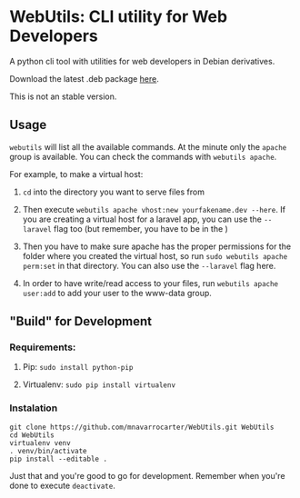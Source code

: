 WebUtils: CLI utility for Web Developers
========================================
A python cli tool with utilities for web developers in Debian derivatives.

Download the latest .deb package [here](https://github.com/mnavarrocarter/WebUtils/raw/master/dist/webutils_latest_all.deb).

This is not an stable version.

## Usage

`webutils` will list all the available commands. At the minute only the
`apache` group is available. You can check the commands with `webutils apache`.

For example, to make a virtual host:

1. `cd` into the directory you want to serve files from

2. Then execute `webutils apache vhost:new yourfakename.dev --here`. If you
are creating a virtual host for a laravel app, you can use the `--laravel`
flag too (but remember, you have to be in the )

3. Then you have to make sure apache has the proper permissions for the folder
where you created the virtual host, so run `sudo webutils apache perm:set` 
in that directory. You can also use the `--laravel` flag here.

4. In order to have write/read access to your files, run `webutils apache user:add`
to add your user to the www-data group.

## "Build" for Development

### Requirements:

1. Pip: `sudo install python-pip`

2. Virtualenv: `sudo pip install virtualenv`

### Instalation 

    git clone https://github.com/mnavarrocarter/WebUtils.git WebUtils
    cd WebUtils
    virtualenv venv
    . venv/bin/activate
    pip install --editable .

Just that and you're good to go for development. Remember when you're done
to execute `deactivate`.
